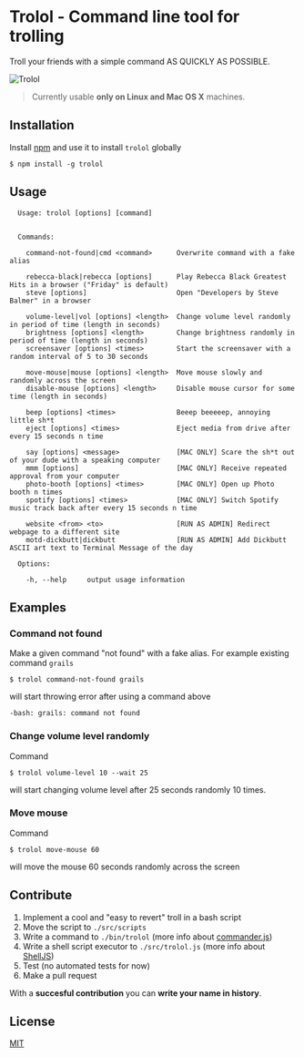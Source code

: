 # Trolol - Command line tool for trolling

Troll your friends with a simple command AS QUICKLY AS POSSIBLE.

![Trolol](https://media.giphy.com/media/4dLgdkQM2kfCg/giphy.gif)

> Currently usable **only on Linux and Mac OS X** machines.

## Installation

Install [npm](http://blog.npmjs.org/post/85484771375/how-to-install-npm) and use it to install `trolol` globally

```
$ npm install -g trolol
```

## Usage

```
  Usage: trolol [options] [command]


  Commands:

    command-not-found|cmd <command>      Overwrite command with a fake alias

    rebecca-black|rebecca [options]      Play Rebecca Black Greatest Hits in a browser ("Friday" is default)
    steve [options]                      Open "Developers by Steve Balmer" in a browser

    volume-level|vol [options] <length>  Change volume level randomly in period of time (length in seconds)
    brightness [options] <length>        Change brightness randomly in period of time (length in seconds)
    screensaver [options] <times>        Start the screensaver with a random interval of 5 to 30 seconds

    move-mouse|mouse [options] <length>  Move mouse slowly and randomly across the screen
    disable-mouse [options] <length>     Disable mouse cursor for some time (length in seconds)

    beep [options] <times>               Beeep beeeeep, annoying little sh*t
    eject [options] <times>              Eject media from drive after every 15 seconds n time

    say [options] <message>              [MAC ONLY] Scare the sh*t out of your dude with a speaking computer
    mmm [options]                        [MAC ONLY] Receive repeated approval from your computer
    photo-booth [options] <times>        [MAC ONLY] Open up Photo booth n times
    spotify [options] <times>            [MAC ONLY] Switch Spotify music track back after every 15 seconds n time

    website <from> <to>                  [RUN AS ADMIN] Redirect webpage to a different site
    motd-dickbutt|dickbutt               [RUN AS ADMIN] Add Dickbutt ASCII art text to Terminal Message of the day

  Options:

    -h, --help     output usage information
```

## Examples

### Command not found

Make a given command "not found" with a fake alias. For example existing command `grails`

```
$ trolol command-not-found grails
```

will start throwing error after using a command above

```
-bash: grails: command not found
```

### Change volume level randomly

Command

```
$ trolol volume-level 10 --wait 25
```

will start changing volume level after 25 seconds randomly 10 times.

### Move mouse

Command

```
$ trolol move-mouse 60
```

will move the mouse 60 seconds randomly across the screen

## Contribute

1. Implement a cool and "easy to revert" troll in a bash script
2. Move the script to `./src/scripts`
3. Write a command to `./bin/trolol` (more info about [commander.js](https://github.com/tj/commander.js))
4. Write a shell script executor to `./src/trolol.js` (more info about [ShellJS](https://github.com/shelljs/shelljs))
5. Test (no automated tests for now)
6. Make a pull request

With a **succesful contribution** you can **write your name in history**.

## License

[MIT](//github.com/ukupat/trolol/blob/master/LICENSE)

